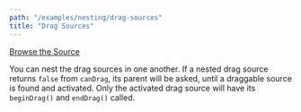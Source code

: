 ```yaml
---
path: "/examples/nesting/drag-sources"
title: "Drag Sources"
---
```

[Browse the Source](https://github.com/react-dnd/react-dnd/tree/master/packages/documentation-examples/src/03%20Nesting/Drag%20Sources)

You can nest the drag sources in one another. If a nested drag source
returns `false` from `canDrag`, its parent will
be asked, until a draggable source is found and activated. Only the
activated drag source will have its `beginDrag()` and
`endDrag()` called.

<nesting-drag-sources></nesting-drag-sources>